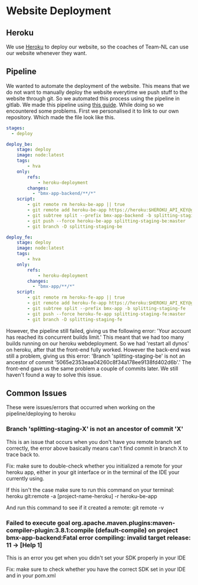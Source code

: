 # Website Deployment

## Heroku

We use [Heroku](https://dashboard.heroku.com/apps) to deploy our website, so the coaches of Team-NL can use our website whenever they want.

## Pipeline

We wanted to automate the deployment of the website. This means that we do not want to manually deploy the website everytime we push stuff to the website through git. So we automated this process using the pipeline in gitlab. We made this pipeline using [this guide](https://gitlab.fdmci.hva.nl/se-ewa/deployment-workshop/-/blob/master/doc/general/gitlab-cicd/README.md). While doing so we encountered some problems. First we personalised it to link to our own repository. Which made the file look like this.

```yml
stages:
  - deploy

deploy_be:
    stage: deploy
    image: node:latest
    tags:
        - hva
    only:
        refs:
            - heroku-deployment
        changes:
          - "bmx-app-backend/**/*"  
    script:
        - git remote rm heroku-be-app || true
        - git remote add heroku-be-app https://heroku:$HEROKU_API_KEY@git.heroku.com/bmx-nl-app-be-staging.git || true
        - git subtree split --prefix bmx-app-backend -b splitting-staging-be
        - git push --force heroku-be-app splitting-staging-be:master
        - git branch -D splitting-staging-be

deploy_fe:    
    stage: deploy
    image: node:latest
    tags:
        - hva
    only:
        refs:
            - heroku-deployment
        changes:
          - "bmx-app/**/*"  
    script:
        - git remote rm heroku-fe-app || true
        - git remote add heroku-fe-app https://heroku:$HEROKU_API_KEY@git.heroku.com/bmx-nl-app-staging.git || true
        - git subtree split --prefix bmx-app -b splitting-staging-fe
        - git push --force heroku-fe-app splitting-staging-fe:master
        - git branch -D splitting-staging-fe
```

However, the pipeline still failed, giving us the following error: 'Your account has reached its concurrent builds limit.' This meant that we had too many builds running on our heroku webdeployment. So we had 'restart all dynos' on heroku, after that the front-end fully worked. However the back-end was still a problem, giving us this error: 'Branch 'splitting-staging-be' is not an ancestor of commit '5065e2353eaa04260c8f34a178ee9138fd402d6b'.' The front-end gave us the same problem a couple of commits later. We still haven't found a way to solve this issue.

## Common Issues

These were issues/errors that occurred when working on the pipeline/deploying to heroku

### Branch 'splitting-staging-X' is not an ancestor of commit 'X'

This is an issue that occurs when you don't have you remote branch set correctly, the error above basically means can't find commit in branch X to trace back to.

Fix: make sure to double-check whether you initialized a remote for your heroku app, either in your git interface or in the terminal of the IDE your currently using.

If this isn't the case make sure to run this command on your terminal: heroku git:remote -a [project-name-heroku] -r heroku-be-app

And run this command to see if it created a remote: git remote -v

### Failed to execute goal org.apache.maven.plugins:maven-compiler-plugin:3.8.1:compile (default-compile) on project bmx-app-backend:Fatal error compiling: invalid target release: 11 -> [Help 1]

This is an error you get when you didn't set your SDK properly in your IDE

Fix: make sure to check whether you have the correct SDK set in your IDE and in your pom.xml
